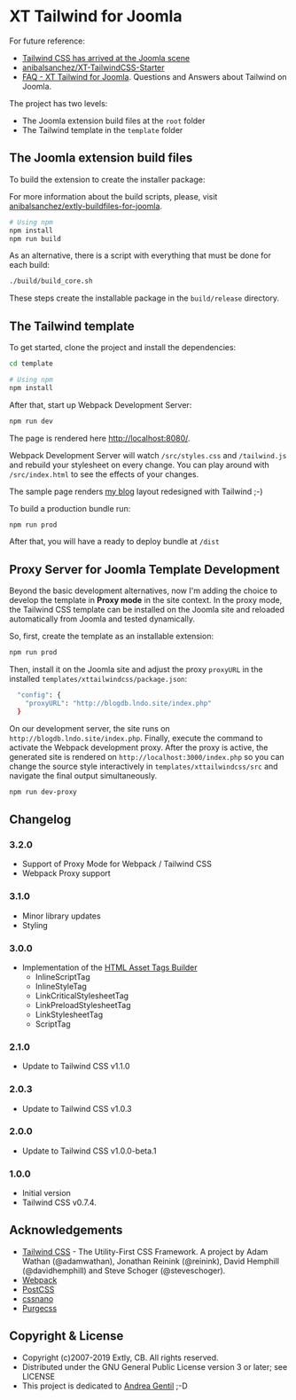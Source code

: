 # XT Tailwind for Joomla

For future reference:

- [Tailwind CSS has arrived at the Joomla scene](https://blog.anibalhsanchez.com/en/10-blogging/lost-and-found/47-tailwind-css-has-arrived-at-the-joomla-scene.html)
- [anibalsanchez/XT-TailwindCSS-Starter](https://github.com/anibalsanchez/XT-TailwindCSS-Starter)
- [FAQ - XT Tailwind for Joomla](https://blog.anibalhsanchez.com/en/10-blogging/lost-and-found/55-faq-xt-tailwind-for-joomla.html). Questions and Answers about Tailwind on Joomla.

The project has two levels:

- The Joomla extension build files at the `root` folder
- The Tailwind template in the `template` folder

## The Joomla extension build files

To build the extension to create the installer package:

For more information about the build scripts, please, visit [anibalsanchez/extly-buildfiles-for-joomla](https://github.com/anibalsanchez/extly-buildfiles-for-joomla).

```bash
# Using npm
npm install
npm run build
```

As an alternative, there is a script with everything that must be done for each build:

```bash
./build/build_core.sh
```

These steps create the installable package in the `build/release` directory.

## The Tailwind template

To get started, clone the project and install the dependencies:

```bash
cd template

# Using npm
npm install
```

After that, start up Webpack Development Server:

```bash
npm run dev
```

The page is rendered here <http://localhost:8080/>.

Webpack Development Server will watch `/src/styles.css` and `/tailwind.js` and rebuild your stylesheet on every change. You can play around with `/src/index.html` to see the effects of your changes.

The sample page renders [my blog](https://blog.anibalhsanchez.com) layout redesigned with Tailwind ;-)

To build a production bundle run:

```bash
npm run prod
```

After that, you will have a ready to deploy bundle at `/dist`

## Proxy Server for Joomla Template Development

Beyond the basic development alternatives, now I'm adding the choice to develop the template in **Proxy mode** in the site context. In the proxy mode, the Tailwind CSS template can be installed on the Joomla site and reloaded automatically from Joomla and tested dynamically.

So, first, create the template as an installable extension:

```bash
npm run prod
```

Then, install it on the Joomla site and adjust the proxy `proxyURL` in the installed `templates/xttailwindcss/package.json`:

```bash
  "config": {
    "proxyURL": "http://blogdb.lndo.site/index.php"
  }
```

On our development server, the site runs on `http://blogdb.lndo.site/index.php`. Finally, execute the command to activate the Webpack development proxy. After the proxy is active, the generated site is rendered on `http://localhost:3000/index.php` so you can change the source style interactively in `templates/xttailwindcss/src` and navigate the final output simultaneously.

```bash
npm run dev-proxy
```

## Changelog

### 3.2.0

- Support of Proxy Mode for Webpack / Tailwind CSS
- Webpack Proxy support

### 3.1.0

- Minor library updates
- Styling

### 3.0.0

- Implementation of the [HTML Asset Tags Builder](https://github.com/anibalsanchez/extly-html-asset-tags-builder)
  - InlineScriptTag
  - InlineStyleTag
  - LinkCriticalStylesheetTag
  - LinkPreloadStylesheetTag
  - LinkStylesheetTag
  - ScriptTag

### 2.1.0

- Update to Tailwind CSS v1.1.0

### 2.0.3

- Update to Tailwind CSS v1.0.3

### 2.0.0

- Update to Tailwind CSS v1.0.0-beta.1

### 1.0.0

- Initial version
- Tailwind CSS v0.7.4.

## Acknowledgements

- [Tailwind CSS](https://tailwindcss.com) - The Utility-First CSS Framework. A project by Adam Wathan (@adamwathan), Jonathan Reinink (@reinink), David Hemphill (@davidhemphill) and Steve Schoger (@steveschoger).
- [Webpack](https://webpack.js.org/)
- [PostCSS](https://postcss.org/)
- [cssnano](https://cssnano.co/)
- [Purgecss](https://www.purgecss.com)

## Copyright & License

- Copyright (c)2007-2019 Extly, CB. All rights reserved.
- Distributed under the GNU General Public License version 3 or later; see LICENSE
- This project is dedicated to [Andrea Gentil](http://www.twitter.com/andreagentil) ;-D
